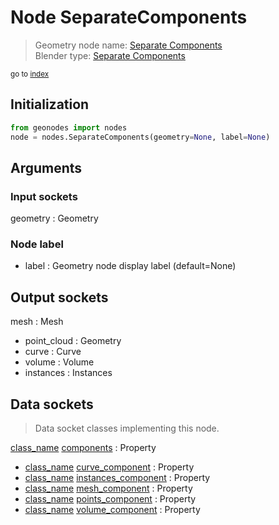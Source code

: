 
# Node SeparateComponents

> Geometry node name: [Separate Components](https://docs.blender.org/manual/en/latest/modeling/geometry_nodes/material/separate_components.html)<br>
  Blender type: [Separate Components](https://docs.blender.org/api/current/bpy.types.GeometryNodeSeparateComponents.html)
  
<sub>go to [index](/docs/index.md)</sub>

## Initialization

```python
from geonodes import nodes
node = nodes.SeparateComponents(geometry=None, label=None)
```



## Arguments


### Input sockets

geometry : Geometry

### Node label

- label : Geometry node display label (default=None)

## Output sockets

mesh : Mesh
- point_cloud : Geometry
- curve : Curve
- volume : Volume
- instances : Instances

## Data sockets

> Data socket classes implementing this node.
  
[class_name](docs/sockets/Geometry.md) [components](docs/sockets/Geometry.md#components) : Property
- [class_name](docs/sockets/Geometry.md) [curve_component](docs/sockets/Geometry.md#curve_component) : Property
- [class_name](docs/sockets/Geometry.md) [instances_component](docs/sockets/Geometry.md#instances_component) : Property
- [class_name](docs/sockets/Geometry.md) [mesh_component](docs/sockets/Geometry.md#mesh_component) : Property
- [class_name](docs/sockets/Geometry.md) [points_component](docs/sockets/Geometry.md#points_component) : Property
- [class_name](docs/sockets/Geometry.md) [volume_component](docs/sockets/Geometry.md#volume_component) : Property
  
